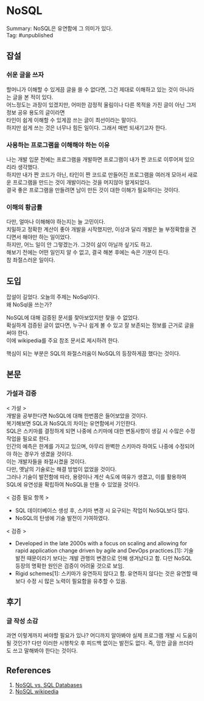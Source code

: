 # NoSQL
Summary: NoSQL은 유연함에 그 의미가 있다.  
Tag: #unpublished  
## 잡설
### 쉬운 글을 쓰자
할머니가 이해할 수 있게끔 글을 쓸 수 없다면, 그건 제대로 이해하고 있는 것이 아니라는 글을 본 적이 있다.  
어느정도는 과장이 있겠지만, 어떠한 감정적 울림이나 다른 목적을 가진 글이 아닌 그저 정보 공유 용도의 글이라면  
타인이 쉽게 이해할 수 있게끔 쓰는 글이 최선이라는 말이다.  
하지만 쉽게 쓰는 것은 너무나 힘든 일이다. 그래서 매번 되새기고자 한다.  

### 사용하는 프로그램을 이해해야 하는 이유
나는 개발 입문 전에는 프로그램을 개발하면 프로그램이 내가 짠 코드로 이루어져 있으리라 생각했다.  
하지만 내가 짠 코드가 아닌, 타인이 짠 코드로 만들어진 프로그램을 여러개 모아서 새로운 프로그램을 만드는 것이 개발이라는 것을 머지않아 알게되었다.  
결국 좋은 프로그램을 만들려면 남이 만든 것이 대한 이해가 필요하다는 것이다.  

### 이해의 황금률
다만, 얼마나 이해해야 하는지는 늘 고민이다.  
치밀하고 정확한 계산이 좋아 개발을 시작했지만, 이상과 달리 개발은 늘 부정확함을 견디면서 해야만 하는 일이었다.  
하지만, 어느 일이 안 그렇겠는가. 그것이 삶이 아닐까 싶기도 하고.  
해보기 전에는 어떤 일인지 알 수 없고, 결국 해본 후에는 속은 기분이 든다.  
참 좌절스러운 일이다.  

## 도입
잡설이 길었다. 오늘의 주제는 NoSql이다.  
왜 NoSql을 쓰는가?  
   
NoSQL에 대해 검증된 문서를 찾아보았지만 찾을 수 없었다.   
확실하게 검증된 글이 없다면, 누구나 쉽게 볼 수 있고 잘 보존되는 정보를 근거로 글을 써야 한다.  
이에 wikipedia를 주요 참조 문서로 제시하려 한다.  
  
핵심이 되는 부분은 SQL의 좌절스러움이 NoSQL의 등장하게끔 했다는 것이다.  

## 본문
### 가설과 검증
< 가설 >  
개발을 공부한다면 NoSQL에 대해 한번쯤은 들어보았을 것이다.  
복기해보면 SQL과 NoSQL의 차이는 유연함에서 기인한다.  
SQL은 스키마를 결정하게 되면 나중에 스키마에 대한 변동사항이 생길 시 수많은 수정 작업을 필요로 한다.  
인간의 예측은 한계를 가지고 있으며, 아무리 완벽한 스키마라 하여도 나중에 수정되어야 하는 경우가 생겼을 것이다.  
이는 개발자들을 좌절시켰을 것이다.  
다만, 옛날의 기술로는 해결 방법이 없었을 것이다.  
그러나 기술이 발전함에 따라, 용량이나 계산 속도에 여유가 생겼고, 이를 활용하여 SQL에 유연성을 확립하여 NoSQL을 만들 수 있었을 것이다.  
  
< 검증 필요 항목 >  
- SQL 데이터베이스 생성 후, 스키마 변경 시 요구되는 작업이 NoSQL보다 많다.  
- NoSQL의 탄생에 기술 발전이 기여하였다.  
  
< 검증 >  
- Developed in the late 2000s with a focus on scaling and allowing for rapid application change driven by agile and DevOps practices.[1]: 기술 발전 때문이라기 보다는 개발 관행의 변경으로 인해 생겨났다고 함. 다만 NoSQL 등장의 명확한 원인은 검증이 어려울 것으로 보임.  
- Rigid schemes[1]: 스키마가 유연하지 않다고 함. 유연하지 않다는 것은 유연할 때보다 수정 시 많은 노력이 필요함을 유추할 수 있음.  

## 후기
### 글 작성 소감
과연 이렇게까지 써야할 필요가 있나? 어디까지 알아봐야 실제 프로그램 개발 시 도움이 될 것인가? 다만 이러한 시행착오 후 피드백 없이는 발전도 없다. 즉, 망한 글을 쓰더라도 쓰고 말해봐야 한다는 것이다.  

## References
1. [NoSQL vs. SQL Databases](https://www.mongodb.com/nosql-explained/nosql-vs-sql)
2. [NoSQL wikipedia](https://en.wikipedia.org/wiki/NoSQL)